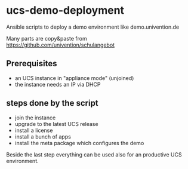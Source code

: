 # ucs-demo-deployment
Ansible scripts to deploy a demo environment like demo.univention.de

Many parts are copy&paste from https://github.com/univention/schulangebot

## Prerequisites

* an UCS instance in "appliance mode" (unjoined)
* the instance needs an IP via DHCP

## steps done by the script

* join the instance
* upgrade to the latest UCS release
* install a license
* install a bunch of apps
* install the meta package which configures the demo

Beside the last step everything can be used also for an productive UCS environment.
